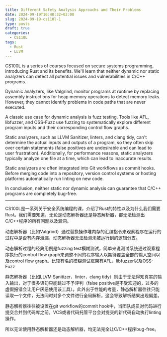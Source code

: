 ```yaml
---
title: Different Safety Analysis Approachs and Their Problems
date: 2024-09-19T16:40:32+02:00
slug: 2024-09-19-cs110l-1
type: posts
draft: true
categories:
  - CS110L
tags:
  - Rust
  - LLVM
---
```

CS100L is a series of courses focused on secure systems programming, introducing Rust and its benefits. We'll learn that neither dynamic nor static analyzers can detect all potential issues and vulnerabilities in C/C++ programs.

Dynamic analyzers, like Valgrind, monitor programs at runtime by replacing assembly instructions for heap memory operations to detect memory leaks. However, they cannot identify problems in code paths that are never executed. 

A classic use case for dynamic analysis is fuzz testing. Tools like AFL, libfuzzer, and OSS-Fuzz use fuzzing to systematically explore different program inputs and their corresponding control flow graphs.

Static analyzers, such as LLVM Sanitizer, linters, and clang tidy, can't determine the actual inputs and outputs of a program, so they often skip over certain statements (false positives are undesirable and can lead to user frustration). Additionally, for performance reasons, static analyzers typically analyze one file at a time, which can lead to inaccurate results.

Static analyzers are often integrated into Git workflows as commit hooks. Before merging code into a repository, version control systems or hosting platforms automatically run linting on new code.

In conclusion, neither static nor dynamic analysis can guarantee that C/C++ programs are completely bug-free.

---

CS100L是一系列关于安全系统编程的课，介绍了Rust的特性以及为什么我们需要Rust。我们需要知道，无论是动态解析器还是静态解析器，都无法检测出C/C++程序的所有问题以及漏洞。

动态解析器（比如Valgrind）通过替换操作堆内存的汇编指令来观察程序在运行的过程中是否有内存泄漏，动态解析器无法检测未被运行到的逻辑分支。

动态解析过程的经典用例是fuzzing test模糊测试，简单来说测试系统通过观察程序执行的control flow graph来调整不同的程序输入以期待覆盖全部的输入空间以及control flow graph。比较有名的模糊测试框架有AFL，libfuzzer以及OSS-Fuzz

静态解析器（比如LLVM Sanitizer，linter，clang tidy）则由于无法得知真实的输入输出，对于很多语句只能跳过不予评判（false positive是不受欢迎的，过多的虚假报错会让用户厌恶使用该工具）。此外出于性能的考量，静态解析器往往只能读取一个文件，无法同时对多个文件进行全局解析，这会导致解析结果出现偏差。

静态解析器往往被设置在git workflow的commit hook中，当团队成员对代码进行提交合并到代码库之前，VCS或者代码托管平台会对提交的新代码自动执行linting操作。

所以无论使用静态解析器还是动态解析器，均无法完全让C/C++程序bug-free。

